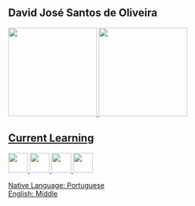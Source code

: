 <h2 align="left">David José Santos de Oliveira</h2>

<div>
<a href="https://github.com/davidsants04">
<img loading="lazy" height="180em" src="https://github-readme-stats.vercel.app/api/top-langs/?usernamedavidsants04&layout=compact&langs_count=7&theme=dracula"/>
<img loading="lazy" height="180em" src="https://github-readme-stats.vercel.app/api?username=davidsants04&show_icons=true&theme=dracula&include_all_commits=true&count_private=true"/>
</div>

## Current Learning

<img loading="lazy" src="https://static-00.iconduck.com/assets.00/python-icon-2048x2037-lpg0vgkm.png" width="40" height="40"/> <img loading="lazy" src="https://cdn-icons-png.flaticon.com/512/732/732212.png" width="40" height="40"/> <img loading="lazy" src="https://cdn-icons-png.flaticon.com/512/732/732190.png" width="40" height="40"/> <img loading="lazy" src="https://static-00.iconduck.com/assets.00/javascript-js-icon-2048x2048-nyxvtvk0.png" width="40" height="40"/>

Native Language: Portuguese <br>
English: Middle
